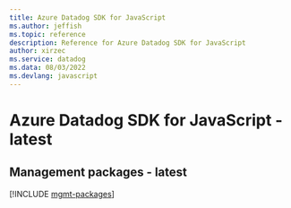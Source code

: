 ```yaml
---
title: Azure Datadog SDK for JavaScript
ms.author: jeffish
ms.topic: reference
description: Reference for Azure Datadog SDK for JavaScript
author: xirzec
ms.service: datadog
ms.data: 08/03/2022
ms.devlang: javascript
---
```

# Azure Datadog SDK for JavaScript - latest

## Management packages - latest
[!INCLUDE [mgmt-packages](datadog-mgmt-index.md)]